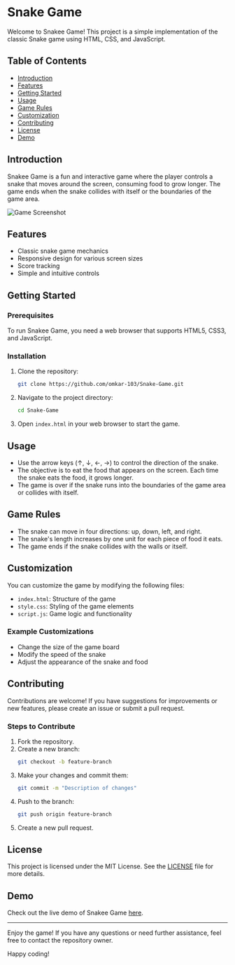 # Snake Game

Welcome to Snakee Game! This project is a simple implementation of the classic Snake game using HTML, CSS, and JavaScript.

## Table of Contents
- [Introduction](#introduction)
- [Features](#features)
- [Getting Started](#getting-started)
- [Usage](#usage)
- [Game Rules](#game-rules)
- [Customization](#customization)
- [Contributing](#contributing)
- [License](#license)
- [Demo](#demo)

## Introduction
Snakee Game is a fun and interactive game where the player controls a snake that moves around the screen, consuming food to grow longer. The game ends when the snake collides with itself or the boundaries of the game area.

![Game Screenshot](/image/screenshot_3.png)

## Features
- Classic snake game mechanics
- Responsive design for various screen sizes
- Score tracking
- Simple and intuitive controls

## Getting Started

### Prerequisites
To run Snakee Game, you need a web browser that supports HTML5, CSS3, and JavaScript.

### Installation
1. Clone the repository:
    ```bash
    git clone https://github.com/omkar-103/Snake-Game.git
    ```
2. Navigate to the project directory:
    ```bash
    cd Snake-Game
    ```
3. Open `index.html` in your web browser to start the game.

## Usage
- Use the arrow keys (↑, ↓, ←, →) to control the direction of the snake.
- The objective is to eat the food that appears on the screen. Each time the snake eats the food, it grows longer.
- The game is over if the snake runs into the boundaries of the game area or collides with itself.

## Game Rules
- The snake can move in four directions: up, down, left, and right.
- The snake's length increases by one unit for each piece of food it eats.
- The game ends if the snake collides with the walls or itself.

## Customization
You can customize the game by modifying the following files:
- `index.html`: Structure of the game
- `style.css`: Styling of the game elements
- `script.js`: Game logic and functionality

### Example Customizations
- Change the size of the game board
- Modify the speed of the snake
- Adjust the appearance of the snake and food

## Contributing
Contributions are welcome! If you have suggestions for improvements or new features, please create an issue or submit a pull request.

### Steps to Contribute
1. Fork the repository.
2. Create a new branch:
    ```bash
    git checkout -b feature-branch
    ```
3. Make your changes and commit them:
    ```bash
    git commit -m "Description of changes"
    ```
4. Push to the branch:
    ```bash
    git push origin feature-branch
    ```
5. Create a new pull request.

## License
This project is licensed under the MIT License. See the [LICENSE](LICENSE) file for more details.

## Demo
Check out the live demo of Snakee Game [here](https://omkar-103.github.io/Snake-Game/).

---

Enjoy the game! If you have any questions or need further assistance, feel free to contact the repository owner.

Happy coding!

